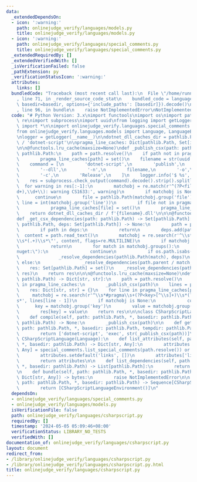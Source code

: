 ```yaml
---
data:
  _extendedDependsOn:
  - icon: ':warning:'
    path: onlinejudge_verify/languages/models.py
    title: onlinejudge_verify/languages/models.py
  - icon: ':warning:'
    path: onlinejudge_verify/languages/special_comments.py
    title: onlinejudge_verify/languages/special_comments.py
  _extendedRequiredBy: []
  _extendedVerifiedWith: []
  _isVerificationFailed: false
  _pathExtension: py
  _verificationStatusIcon: ':warning:'
  attributes:
    links: []
  bundledCode: "Traceback (most recent call last):\n  File \"/home/runner/.local/lib/python3.10/site-packages/onlinejudge_verify/documentation/build.py\"\
    , line 71, in _render_source_code_stat\n    bundled_code = language.bundle(stat.path,\
    \ basedir=basedir, options={'include_paths': [basedir]}).decode()\n  File \"/home/runner/.local/lib/python3.10/site-packages/onlinejudge_verify/languages/python.py\"\
    , line 96, in bundle\n    raise NotImplementedError\nNotImplementedError\n"
  code: "# Python Version: 3.x\nimport functools\nimport os\nimport pathlib\nimport\
    \ re\nimport subprocess\nimport uuid\nfrom logging import getLogger\nfrom typing\
    \ import *\n\nimport onlinejudge_verify.languages.special_comments as special_comments\n\
    from onlinejudge_verify.languages.models import Language, LanguageEnvironment\n\
    \nlogger = getLogger(__name__)\n\ndotnet_dll_caches_dir = pathlib.Path('.verify-helper/cache')\
    \ / 'dotnet-script'\n\npragma_line_caches: Dict[pathlib.Path, Set[int]] = {}\n\
    \n\n@functools.lru_cache(maxsize=None)\ndef _publish_csx(path: pathlib.Path) ->\
    \ pathlib.Path:\n    path = path.resolve()\n    if path not in pragma_line_caches:\n\
    \        pragma_line_caches[path] = set()\n    filename = str(uuid.uuid4())\n\
    \    command = [\n        'dotnet-script',\n        'publish',\n        str(path),\n\
    \        '--dll',\n        '-n',\n        filename,\n        '-o',\n        str(dotnet_dll_caches_dir),\n\
    \        '-c',\n        'Release',\n    ]\n    logger.info('$ %s', ' '.join(command))\n\
    \    res = subprocess.check_output(command).decode().strip().splitlines()\n  \
    \  for warning in res[:-1]:\n        matchobj = re.match(r'^(?P<file>.*)\\((?P<line>\\\
    d+),\\d+\\): warning CS1633:', warning)\n        if matchobj is None:\n      \
    \      continue\n        file = pathlib.Path(matchobj.group('file'))\n       \
    \ line = int(matchobj.group('line'))\n        if file not in pragma_line_caches:\n\
    \            pragma_line_caches[file] = set()\n        pragma_line_caches[file].add(line)\n\
    \    return dotnet_dll_caches_dir / f'{filename}.dll'\n\n\n@functools.lru_cache(maxsize=None)\n\
    def _get_csx_dependencies(path: pathlib.Path) -> Set[pathlib.Path]:\n    def _resolve_dependencies(path:\
    \ pathlib.Path, deps: Set[pathlib.Path]) -> None:\n        path = path.resolve()\n\
    \        if path in deps:\n            return\n        deps.add(path)\n      \
    \  content = path.read_text()\n        matchobj = re.search(r'^\\s*#load\\s*\"\
    \\s*(.+)\\s*\"', content, flags=re.MULTILINE)\n        if matchobj is None:\n\
    \            return\n        for match in matchobj.groups():\n            if match.startswith(\"\
    nuget:\"):\n                continue\n            if os.path.isabs(match):\n \
    \               _resolve_dependencies(pathlib.Path(match), deps)\n           \
    \ else:\n                _resolve_dependencies(path.parent / match, deps)\\\n\n\
    \    res: Set[pathlib.Path] = set()\n    _resolve_dependencies(path.resolve(),\
    \ res)\n    return res\n\n\n@functools.lru_cache(maxsize=None)\ndef _get_csx_pragmas(path:\
    \ pathlib.Path) -> Dict[str, str]:\n    path = path.resolve()\n    if path not\
    \ in pragma_line_caches:\n        _publish_csx(path)\n    lines = path.read_text().splitlines()\n\
    \    res: Dict[str, str] = {}\n    for line in pragma_line_caches[path]:\n   \
    \     matchobj = re.search(r'^\\s*#pragma\\s+(?P<key>[^\\s]+)\\s*(?P<value>.*)\\\
    s*', lines[line - 1])\n        if matchobj is None:\n            continue\n  \
    \      key = matchobj.group('key')\n        value = matchobj.group('value')\n\
    \        res[key] = value\n    return res\n\n\nclass CSharpScriptLanguageEnvironment(LanguageEnvironment):\n\
    \    def compile(self, path: pathlib.Path, *, basedir: pathlib.Path, tempdir:\
    \ pathlib.Path) -> None:\n        _publish_csx(path)\n\n    def get_execute_command(self,\
    \ path: pathlib.Path, *, basedir: pathlib.Path, tempdir: pathlib.Path) -> List[str]:\n\
    \        return ['dotnet-script', 'exec', str(_publish_csx(path))]\n\n\nclass\
    \ CSharpScriptLanguage(Language):\n    def list_attributes(self, path: pathlib.Path,\
    \ *, basedir: pathlib.Path) -> Dict[str, Any]:\n        attributes: Dict[str,\
    \ Any] = special_comments.list_special_comments(path.resolve()) or _get_csx_pragmas(path.resolve())\n\
    \        attributes.setdefault('links', [])\n        attributes['links'].extend(special_comments.list_embedded_urls(path))\n\
    \        return attributes\n\n    def list_dependencies(self, path: pathlib.Path,\
    \ *, basedir: pathlib.Path) -> List[pathlib.Path]:\n        return list(_get_csx_dependencies(path.resolve()))\n\
    \n    def bundle(self, path: pathlib.Path, *, basedir: pathlib.Path, options:\
    \ Dict[str, Any]) -> bytes:\n        raise NotImplementedError\n\n    def list_environments(self,\
    \ path: pathlib.Path, *, basedir: pathlib.Path) -> Sequence[CSharpScriptLanguageEnvironment]:\n\
    \        return [CSharpScriptLanguageEnvironment()]\n"
  dependsOn:
  - onlinejudge_verify/languages/special_comments.py
  - onlinejudge_verify/languages/models.py
  isVerificationFile: false
  path: onlinejudge_verify/languages/csharpscript.py
  requiredBy: []
  timestamp: '2024-05-05 05:09:46+08:00'
  verificationStatus: LIBRARY_NO_TESTS
  verifiedWith: []
documentation_of: onlinejudge_verify/languages/csharpscript.py
layout: document
redirect_from:
- /library/onlinejudge_verify/languages/csharpscript.py
- /library/onlinejudge_verify/languages/csharpscript.py.html
title: onlinejudge_verify/languages/csharpscript.py
---
```

